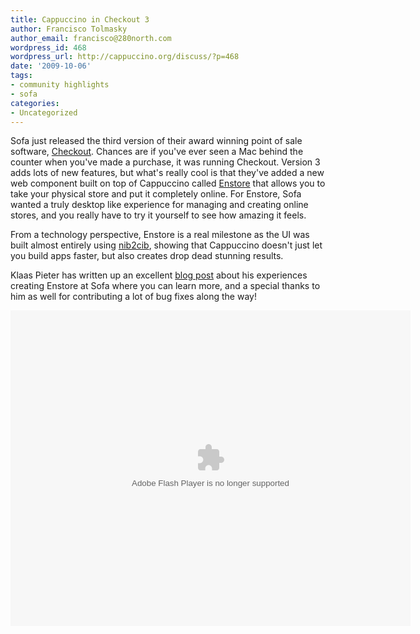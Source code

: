 ```yaml
---
title: Cappuccino in Checkout 3
author: Francisco Tolmasky
author_email: francisco@280north.com
wordpress_id: 468
wordpress_url: http://cappuccino.org/discuss/?p=468
date: '2009-10-06'
tags:
- community highlights
- sofa
categories:
- Uncategorized
---
```


Sofa just released the third version of their award winning point of sale software, [Checkout](http://www.checkoutapp.com/). Chances are if you've ever seen a Mac behind the counter when you've made a purchase, it was running Checkout. Version 3 adds lots of new features, but what's really cool is that they've added a new web component built on top of Cappuccino called [Enstore](http://www.enstore.com/) that allows you to take your physical store and put it completely online. For Enstore, Sofa wanted a truly desktop like experience for managing and creating online stores, and you really have to try it yourself to see how amazing it feels.

From a technology perspective, Enstore is a real milestone as the UI was built almost entirely using [nib2cib](http://wiki.github.com/280north/cappuccino/nib2cib), showing that Cappuccino doesn't just let you build apps faster, but also creates drop dead stunning results.

Klaas Pieter has written up an excellent [blog post](http://www.madebysofa.com/#blog/managing_enstore) about his experiences creating Enstore at Sofa where you can learn more, and a special thanks to him as well for contributing a lot of bug fixes along the way!

<object width="640" height="505"><param name="movie" value="http://www.youtube.com/v/w-H2dLdZGeM&amp;hl=en&amp;fs=1&amp;rel=0&amp;hd=1"><param name="allowFullScreen" value="true"><param name="allowscriptaccess" value="always"><embed src="/web/20120510085540oe_/http://www.youtube.com/v/w-H2dLdZGeM&amp;hl=en&amp;fs=1&amp;rel=0&amp;hd=1" type="application/x-shockwave-flash" allowscriptaccess="always" allowfullscreen="true" width="640" height="505" title="Adobe Flash Player"></object>

